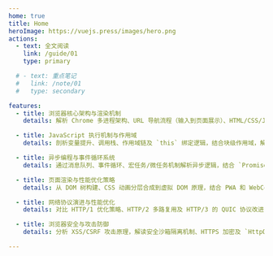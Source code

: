 ```yaml
---
home: true
title: Home
heroImage: https://vuejs.press/images/hero.png
actions:
  - text: 全文阅读
    link: /guide/01
    type: primary

  # - text: 重点笔记
  #   link: /note/01
  #   type: secondary

features:
  - title: 浏览器核心架构与渲染机制  
    details: 解析 Chrome 多进程架构、URL 导航流程（输入到页面展示）、HTML/CSS/JavaScript 渲染流水线掌握页面加载性能优化核心原理。

  - title: JavaScript 执行机制与作用域  
    details: 剖析变量提升、调用栈、作用域链及 `this` 绑定逻辑，结合块级作用域，解决代码执行顺序与变量冲突问题。

  - title: 异步编程与事件循环系统  
    details: 通过消息队列、事件循环、宏任务/微任务机制解析异步逻辑，结合 `Promise` 和 `async/await` 实现高效异步代码编写。

  - title: 页面渲染与性能优化策略  
    details: 从 DOM 树构建、CSS 动画分层合成到虚拟 DOM 原理，结合 PWA 和 WebComponent 技术，系统性提升页面渲染效率与用户体验。

  - title: 网络协议演进与性能优化  
    details: 对比 HTTP/1 优化策略、HTTP/2 多路复用及 HTTP/3 的 QUIC 协议改进，突破网络层瓶颈，降低资源加载耗时。

  - title: 浏览器安全与攻击防御  
    details: 分析 XSS/CSRF 攻击原理，解读安全沙箱隔离机制、HTTPS 加密及 `HttpOnly` 属性，构建 Web 应用安全防护体系。

---
```

